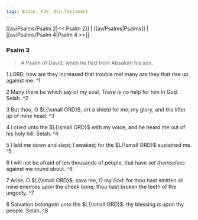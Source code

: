 ```yaml
---
tags: Bible, KJV, Old_Testament
---
```


[[av/Psalms/Psalm 2|<< Psalm 2]] | [[av/Psalms|Psalms]] | [[av/Psalms/Psalm 4|Psalm 4 >>]]

### Psalm 3

> A Psalm of David, when he fled from Absalom his son.

1 LORD, how are they increased that trouble me! many _are_ they that rise up against me. ^1

2 Many _there_ _be_ which say of my soul, _There_ _is_ no help for him in God. Selah. ^2

3 But thou, O $L{\small ORD}$, _art_ a shield for me; my glory, and the lifter up of mine head. ^3

4 I cried unto the $L{\small ORD}$ with my voice, and he heard me out of his holy hill. Selah. ^4

5 I laid me down and slept; I awaked; for the $L{\small ORD}$ sustained me. ^5

6 I will not be afraid of ten thousands of people, that have set _themselves_ against me round about. ^6

7 Arise, O $L{\small ORD}$; save me, O my God: for thou hast smitten all mine enemies _upon_ the cheek bone; thou hast broken the teeth of the ungodly. ^7

8 Salvation _belongeth_ unto the $L{\small ORD}$: thy blessing _is_ upon thy people. Selah. ^8
